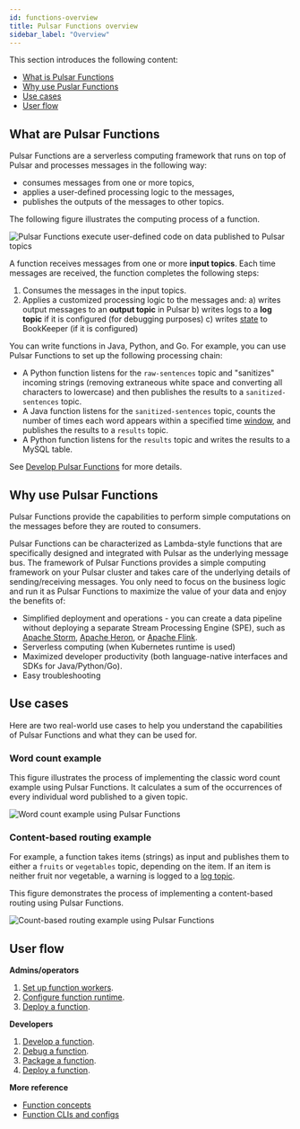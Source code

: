 ```yaml
---
id: functions-overview
title: Pulsar Functions overview
sidebar_label: "Overview"
---
```


This section introduces the following content:
* [What is Pulsar Functions](#what-is-pulsar-functions)
* [Why use Puslar Functions](#why-use-pulsar-functions)
* [Use cases](#use-cases)
* [User flow](#user-flow)


## What are Pulsar Functions

Pulsar Functions are a serverless computing framework that runs on top of Pulsar and processes messages in the following way:
* consumes messages from one or more topics,
* applies a user-defined processing logic to the messages,
* publishes the outputs of the messages to other topics.

The following figure illustrates the computing process of a function. 

![Pulsar Functions execute user-defined code on data published to Pulsar topics](/assets/function-overview.svg)

A function receives messages from one or more **input topics**. Each time messages are received, the function completes the following steps:
1. Consumes the messages in the input topics.
2. Applies a customized processing logic to the messages and:
    a) writes output messages to an **output topic** in Pulsar
    b) writes logs to a **log topic** if it is configured (for debugging purposes)
    c) writes [state](functions-develop-state.md) to BookKeeper (if it is configured) 


You can write functions in Java, Python, and Go. For example, you can use Pulsar Functions to set up the following processing chain:
* A Python function listens for the `raw-sentences` topic and "sanitizes" incoming strings (removing extraneous white space and converting all characters to lowercase) and then publishes the results to a `sanitized-sentences` topic.
* A Java function listens for the `sanitized-sentences` topic, counts the number of times each word appears within a specified time [window](functions-concepts.md#window-function), and publishes the results to a `results` topic.
* A Python function listens for the `results` topic and writes the results to a MySQL table.

See [Develop Pulsar Functions](functions-develop.md) for more details.


## Why use Pulsar Functions

Pulsar Functions provide the capabilities to perform simple computations on the messages before they are routed to consumers. 

Pulsar Functions can be characterized as Lambda-style functions that are specifically designed and integrated with Pulsar as the underlying message bus. The framework of Pulsar Functions provides a simple computing framework on your Pulsar cluster and takes care of the underlying details of sending/receiving messages. You only need to focus on the business logic and run it as Pulsar Functions to maximize the value of your data and enjoy the benefits of:
* Simplified deployment and operations - you can create a data pipeline without deploying a separate Stream Processing Engine (SPE), such as [Apache Storm](http://storm.apache.org/), [Apache Heron](https://heron.incubator.apache.org/), or [Apache Flink](https://flink.apache.org/).
* Serverless computing (when Kubernetes runtime is used)
* Maximized developer productivity (both language-native interfaces and SDKs for Java/Python/Go).
* Easy troubleshooting


## Use cases

Here are two real-world use cases to help you understand the capabilities of Pulsar Functions and what they can be used for.

### Word count example

This figure illustrates the process of implementing the classic word count example using Pulsar Functions. It calculates a sum of the occurrences of every individual word published to a given topic.

![Word count example using Pulsar Functions](/assets/pulsar-functions-word-count.png)

### Content-based routing example

For example, a function takes items (strings) as input and publishes them to either a `fruits` or `vegetables` topic, depending on the item. If an item is neither fruit nor vegetable, a warning is logged to a [log topic](functions-develop-log.md).

This figure demonstrates the process of implementing a content-based routing using Pulsar Functions. 

![Count-based routing example using Pulsar Functions](/assets/pulsar-functions-routing-example.png)

## User flow

**Admins/operators**
1. [Set up function workers](functions-worker.md).
2. [Configure function runtime](functions-runtime.md). 
3. [Deploy a function](functions-deploy.md).

**Developers**
1. [Develop a function](functions-develop.md).
2. [Debug a function](functions-debug.md).
3. [Package a function](functions-package.md).
4. [Deploy a function](functions-deploy.md).

**More reference**
* [Function concepts](functions-concepts.md)
* [Function CLIs and configs](functions-cli.md)

